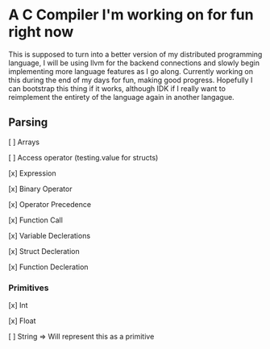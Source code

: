 # A C Compiler I'm working on for fun right now

This is supposed to turn into a better version of my distributed programming
language, I will be using llvm for the backend connections and slowly begin
implementing more language features as I go along. Currently working on this
during the end of my days for fun, making good progress. Hopefully I can
bootstrap this thing if it works, although IDK if I really want to reimplement
the entirety of the language again in another langague.


## Parsing

[ ] Arrays

[ ] Access operator (testing.value for structs)

[x] Expression

[x] Binary Operator

[x] Operator Precedence

[x] Function Call

[x] Variable Declerations

[x] Struct Decleration

[x] Function Decleration

### Primitives
[x] Int

[x] Float

[ ] String => Will represent this as a primitive

